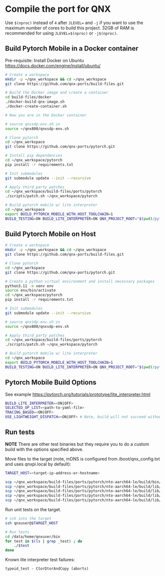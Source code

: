 # Compile the port for QNX

Use `$(nproc)` instead of `4` after `JLEVEL=` and `-j` if you want to use the maximum number of cores to build this project.
32GB of RAM is recommended for using `JLEVEL=$(nproc)` or `-j$(nproc)`.

## Build Pytorch Mobile in a Docker container

Pre-requisite: Install Docker on Ubuntu https://docs.docker.com/engine/install/ubuntu/
```bash
# Create a workspace
mkdir -p ~/qnx_workspace && cd ~/qnx_workspace
git clone https://github.com/qnx-ports/build-files.git

# Build the Docker image and create a container
cd build-files/docker
./docker-build-qnx-image.sh
./docker-create-container.sh

# Now you are in the Docker container

# source qnxsdp-env.sh in
source ~/qnx800/qnxsdp-env.sh

# Clone pytorch
cd ~/qnx_workspace
git clone https://github.com/qnx-ports/pytorch.git

# Install pip dependencies
cd ~/qnx_workspace/pytorch
pip install -r requirements.txt

# Init submodules
git submodule update --init --recursive

# Apply third_party patches
cd ~/qnx_workspace/build-files/ports/pytorch
./scripts/patch.sh ~/qnx_workspace/pytorch

# Build pytorch mobile w/ lite interpreter
cd ~/qnx_workspace
export BUILD_PYTORCH_MOBILE_WITH_HOST_TOOLCHAIN=1
BUILD_TESTING=ON BUILD_LITE_INTERPRETER=ON QNX_PROJECT_ROOT="$(pwd)/pytorch" make -C build-files/ports/pytorch  install JLEVEL=4
```

## Build Pytorch Mobile on Host

```bash
# Create a workspace
mkdir -p ~/qnx_workspace && cd ~/qnx_workspace
git clone https://github.com/qnx-ports/build-files.git

# Clone pytorch
cd ~/qnx_workspace
git clone https://github.com/qnx-ports/pytorch.git

# Create a python virtual environment and install necessary packages
python3.11 -m venv env
source env/bin/activate
cd ~/qnx_workspace/pytorch
pip install -r requirements.txt

# Init submodules
git submodule update --init --recursive

# source qnxsdp-env.sh in
source ~/qnx800/qnxsdp-env.sh

# Apply third_party patches
cd ~/qnx_workspace/build-files/ports/pytorch
./scripts/patch.sh ~/qnx_workspace/pytorch

# Build pytorch mobile w/ lite interpreter
cd ~/qnx_workspace
export BUILD_PYTORCH_MOBILE_WITH_HOST_TOOLCHAIN=1
BUILD_TESTING=ON BUILD_LITE_INTERPRETER=ON QNX_PROJECT_ROOT="$(pwd)/pytorch" make -C build-files/ports/pytorch  install JLEVEL=4
```

## Pytorch Mobile Build Options
See example https://pytorch.org/tutorials/prototype/lite_interpreter.html
```bash
BUILD_LITE_INTERPRETER=<ON|OFF>
SELECTED_OP_LIST=<path-to-yaml-file>
TRACING_BASED=<ON|OFF>
USE_LIGHTWEIGHT_DISPATCH=<ON|OFF> # Note, build will not succeed without setting SELECTED_OP_LIST.
```

## Run tests

**NOTE** There are other test binaries but they require you to do a custom build with the options specified above.

Move files to the target (note, mDNS is configured from /boot/qnx_config.txt and
uses qnxpi.local by default):
```bash
TARGET_HOST=<target-ip-address-or-hostname>

scp ~/qnx_workspace/build-files/ports/pytorch/nto-aarch64-le/build/bin/*_test qnxuser@$TARGET_HOST:/data/home/qnxuser/bin
scp ~/qnx_workspace/build-files/ports/pytorch/nto-aarch64-le/build/lib/libc10.so qnxuser@$TARGET_HOST:/data/home/qnxuser/lib
scp ~/qnx_workspace/build-files/ports/pytorch/nto-aarch64-le/build/lib/libtorch_cpu.so qnxuser@$TARGET_HOST:/data/home/qnxuser/lib
scp ~/qnx_workspace/build-files/ports/pytorch/nto-aarch64-le/build/lib/libtorch_global_deps.so qnxuser@$TARGET_HOST:/data/home/qnxuser/lib
scp ~/qnx_workspace/build-files/ports/pytorch/nto-aarch64-le/build/lib/libtorch.so qnxuser@$TARGET_HOST:/data/home/qnxuser/lib
```

Run unit tests on the target.

```bash
# ssh into the target
ssh qnxuser@$TARGET_HOST

# Run tests
cd /data/home/qnxuser/bin
for test in $(ls | grep _test) ; do
    ./$test
done
```

Known lite interpreter test failures:
```
typeid_test - CtorDtorAndCopy (aborts)
```
